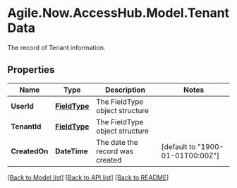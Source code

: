# Agile.Now.AccessHub.Model.TenantData
The record of Tenant information.

## Properties

Name | Type | Description | Notes
------------ | ------------- | ------------- | -------------
**UserId** | [**FieldType**](FieldType.md) | The FieldType object structure | 
**TenantId** | [**FieldType**](FieldType.md) | The FieldType object structure | 
**CreatedOn** | **DateTime** | The date the record was created | [default to "1900-01-01T00:00Z"]

[[Back to Model list]](../../README.md#documentation-for-models) [[Back to API list]](../../README.md#documentation-for-api-endpoints) [[Back to README]](../../README.md)

